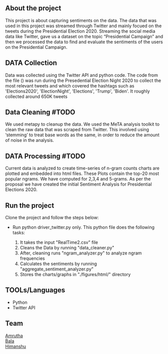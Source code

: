 
## About the project

This project is about capturing sentiments on the data. The data that was used in this project was streamed through Twitter and mainly focued on the tweets during the Presidential Election 2020. 
Streaming the social media data like Twitter, gave us a dataset on the topic “Presidential Campaign” and then we processed the data to find and evaluate
the sentiments of the users on the Presidential Campaign.

## DATA Collection

Data was collected using the Twitter API and python code. The code from the file () was run during the Presedential Election Night 2020 to collect the most relevant tweets and which covered the hashtags such as 'Elections2020', 'ElectionNight', 'Elections', 'Trump', 'Biden'. It roughly collected around 650K tweets

## Data Cleaning #TODO

We used metapy to cleanup the data. We used the MeTA analysis toolkit to clean the raw data that was scraped from
Twitter. This involved using ‘stemming’ to treat base words as the same, in order
to reduce the amount of noise in the analysis.

## DATA Processing #TODO

Current data is analyzed to create time-series of n-gram counts charts are plotted
and embedded into html files. These Plots contain the top-20 most popular ngrams.
We have computed for 2,3,4 and 5-grams. As per the proposal we have
created the initial Sentiment Analysis for Presidential Elections 2020.


## Run the project

Clone the project and follow the steps below: 


- Run python driver_twitter.py only. This python file does the following tasks: 

  1. It takes the input "RealTime2.csv" file 
  2. Cleans the Data by running "data_cleaner.py" 
  3. After, cleaning runs "ngram_analyzer.py" to analyze ngram frequencies
  4. Calculates the sentiments by running "aggregate_sentiment_analyzer.py" 
  5. Stores the charts/graphs in "./figures/html/" directory
 
## TOOLs/Languages

- Python
- Twitter API

  
 ## Team
 
 [Amrutha](https://github.com/amrutha97)\
 [Bala](https://github.com/balaksuiuc)\
 [Himanshu](https://github.com/hpandeycodeit)
